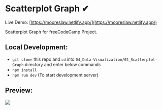 # Scatterplot Graph ✔

Live Demo: [https://mooreslaw.netlify.app/](https://mooreslaw.netlify.app/)

Scatterplot Graph for freeCodeCamp Project.

## Local Development:

- `git clone` this repo and `cd` into `04_Data-Visualization/02_Scatterplot-Graph` directory and enter below commands
- `npm install`
- `npm run dev` (To start development server)

## Preview:

![](https://raw.githubusercontent.com/arslanastral/freeCodeCamp-Projects/main/04_Data-Visualization/02_Scatterplot-Graph/scatterplot-preview.png)
